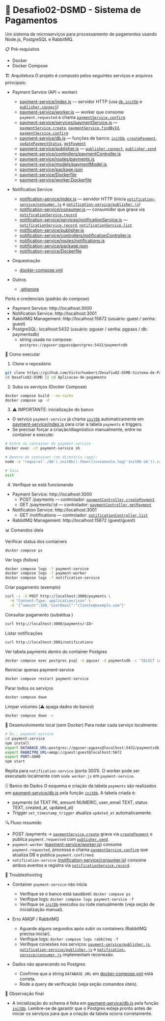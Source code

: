 # 🚀 Desafio02-DSMD - Sistema de Pagamentos

Um sistema de microserviços para processamento de pagamentos usando Node.js, PostgreSQL e RabbitMQ.

📋 Pré-requisitos
- Docker
- Docker Compose

🏗️ Arquitetura
O projeto é composto pelos seguintes serviços e arquivos principais:

- Payment Service (API + worker)
  - [payment-service/index.js](payment-service/index.js) — servidor HTTP (usa [`db.initDb`](payment-service/db.js) e [`publisher.connect`](payment-service/publisher.js))
  - [payment-service/worker.js](payment-service/worker.js) — worker que consome `payment.requested` e chama [`paymentService.confirm`](payment-service/services/paymentService.js)
  - [payment-service/services/paymentService.js](payment-service/services/paymentService.js) — [`paymentService.create`](payment-service/services/paymentService.js), [`paymentService.findById`](payment-service/services/paymentService.js), [`paymentService.confirm`](payment-service/services/paymentService.js)
  - [payment-service/db.js](payment-service/db.js) — funções de banco: [`initDb`](payment-service/db.js), [`createPayment`](payment-service/db.js), [`updatePaymentStatus`](payment-service/db.js), [`getPayment`](payment-service/db.js)
  - [payment-service/publisher.js](payment-service/publisher.js) — [`publisher.connect`](payment-service/publisher.js), [`publisher.send`](payment-service/publisher.js)
  - [payment-service/controllers/paymentController.js](payment-service/controllers/paymentController.js)
  - [payment-service/routes/payments.js](payment-service/routes/payments.js)
  - [payment-service/models/paymentModel.js](payment-service/models/paymentModel.js)
  - [payment-service/package.json](payment-service/package.json)
  - [payment-service/Dockerfile](payment-service/Dockerfile)
  - [payment-service/worker.Dockerfile](payment-service/worker.Dockerfile)

- Notification Service
  - [notification-service/index.js](notification-service/index.js) — servidor HTTP (inicia [`notification-service/consumer.js`](notification-service/consumer.js) e [`notification-service/publisher.js`](notification-service/publisher.js))
  - [notification-service/consumer.js](notification-service/consumer.js) — consumidor que grava via [`notificationService.record`](notification-service/services/notificationService.js)
  - [notification-service/services/notificationService.js](notification-service/services/notificationService.js) — [`notificationService.record`](notification-service/services/notificationService.js), [`notificationService.list`](notification-service/services/notificationService.js)
  - [notification-service/publisher.js](notification-service/publisher.js)
  - [notification-service/controllers/notificationController.js](notification-service/controllers/notificationController.js)
  - [notification-service/routes/notifications.js](notification-service/routes/notifications.js)
  - [notification-service/package.json](notification-service/package.json)
  - [notification-service/Dockerfile](notification-service/Dockerfile)

- Orquestração
  - [docker-compose.yml](docker-compose.yml)
- Outros
  - [.gitignore](.gitignore)

Ports e credenciais (padrão do compose)
- Payment Service: http://localhost:3000
- Notification Service: http://localhost:3001
- RabbitMQ Management: http://localhost:15672 (usuário: guest / senha: guest)
- PostgreSQL: localhost:5432 (usuário: pguser / senha: pgpass / db: paymentsdb)
  - string usada no compose: `postgres://pguser:pgpass@postgres:5432/paymentsdb`

🚀 Como executar

1. Clone o repositório
```bash
git clone https://github.com/Victorhumbert/Desafio02-DSMD-Sistema-de-Pagamentos.git
cd Desafio02-DSMD || cd Aplicacao-de-pagamento
```

2. Suba os serviços (Docker Compose)
```bash
docker compose build --no-cache
docker compose up -d
```

3. ⚠️ IMPORTANTE: inicialização do banco
- O serviço `payment-service` já chama [`initDb`](payment-service/db.js) automaticamente em [payment-service/index.js](payment-service/index.js) para criar a tabela `payments` e triggers.
- Se precisar forçar a criação/diagnóstico manualmente, entre no container e execute:
```bash
# Entre no container do payment-service
docker exec -it payment-service sh

# Dentro do container (no diretório /app):
node -e "require('./db').initDb().then(()=>console.log('initDb ok')).catch(err=>{console.error(err);process.exit(1)})"

# Saia
exit
```

4. Verifique se está funcionando
- Payment Service: http://localhost:3000
  - POST /payments — controlador: [`paymentController.createPayment`](payment-service/controllers/paymentController.js)
  - GET /payments/:id — controlador: [`paymentController.getPayment`](payment-service/controllers/paymentController.js)
- Notification Service: http://localhost:3001
  - GET /notifications — controlador: [`notificationController.list`](notification-service/controllers/notificationController.js)
- RabbitMQ Management: http://localhost:15672 (guest/guest)

📊 Comandos úteis

Verificar status dos containers
```bash
docker compose ps
```

Ver logs (follow)
```bash
docker compose logs -f payment-service
docker compose logs -f payment-worker
docker compose logs -f notification-service
```

Criar pagamento (exemplo)
```bash
curl -s -X POST http://localhost:3000/payments \
  -H "Content-Type: application/json" \
  -d '{"amount":100,"userEmail":"cliente@exemplo.com"}'
```

Consultar pagamento (substitua <ID>)
```bash
curl http://localhost:3000/payments/<ID>
```

Listar notificações
```bash
curl http://localhost:3001/notifications
```

Ver tabela payments dentro do container Postgres
```bash
docker compose exec postgres psql -U pguser -d paymentsdb -c "SELECT id,user_email,amount,status,created_at,updated_at FROM payments ORDER BY created_at DESC LIMIT 10;"
```

Reiniciar apenas payment-service
```bash
docker compose restart payment-service
```

Parar todos os serviços
```bash
docker compose down
```

Limpar volumes (⚠️ apaga dados do banco)
```bash
docker compose down -v
```

🔧 Desenvolvimento local (sem Docker)
Para rodar cada serviço localmente:
```bash
# Ex.: payment-service
cd payment-service
npm install
export DATABASE_URL=postgres://pguser:pgpass@localhost:5432/paymentsdb
export RABBITMQ_URL=amqp://guest:guest@localhost:5672
export PORT=3000
npm start
```
Repita para `notification-service` (porta 3001). O worker pode ser executado localmente com `node worker.js` em `payment-service`.

🗄️ Banco de Dados
O esquema e criação da tabela `payments` são realizados em [payment-service/db.js](payment-service/db.js) pela função [`initDb`](payment-service/db.js). A tabela criada é:

- payments (id TEXT PK, amount NUMERIC, user_email TEXT, status TEXT, created_at, updated_at)
- Trigger `set_timestamp_trigger` atualiza `updated_at` automaticamente.

🔍 Fluxo resumido
- POST /payments -> [`paymentService.create`](payment-service/services/paymentService.js) grava via [`createPayment`](payment-service/db.js) e publica `payment.requested` com [`publisher.send`](payment-service/publisher.js).
- `payment-worker` ([payment-service/worker.js](payment-service/worker.js)) consome `payment.requested`, processa e chama [`paymentService.confirm`](payment-service/services/paymentService.js) que atualiza DB e publica `payment.confirmed`.
- `notification-service` ([notification-service/consumer.js](notification-service/consumer.js)) consome ambos eventos e registra via [`notificationService.record`](notification-service/services/notificationService.js).

🐛 Troubleshooting

- Container `payment-service` não inicia
  - Verifique se o banco está saudável: `docker compose ps`
  - Verifique logs: `docker compose logs payment-service -f`
  - Verifique se [`initDb`](payment-service/db.js) executou ou rode manualmente (veja seção de inicialização manual).

- Erro AMQP / RabbitMQ
  - Aguarde alguns segundos após subir os containers (RabbitMQ precisa iniciar).
  - Verifique logs: `docker compose logs rabbitmq -f`
  - Verifique conexões nos serviços: [`payment-service/publisher.js`](payment-service/publisher.js), [`notification-service/publisher.js`](notification-service/publisher.js) e [`notification-service/consumer.js`](notification-service/consumer.js) implementam reconexão.

- Dados não aparecendo no Postgres
  - Confirme que a string `DATABASE_URL` em [docker-compose.yml](docker-compose.yml) está correta.
  - Rode a query de verificação (veja seção comandos úteis).

📝 Observação final
- A inicialização do schema é feita em [payment-service/db.js](payment-service/db.js) pela função [`initDb`](payment-service/db.js). Lembre-se de garantir que o Postgres esteja pronto antes de iniciar os serviços para que a criação da tabela ocorra corretamente.
